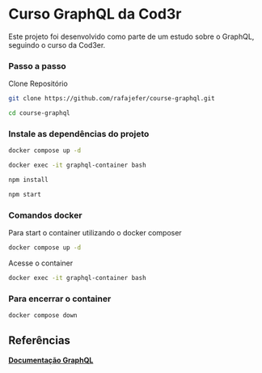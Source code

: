 # Curso GraphQL da Cod3r

Este projeto foi desenvolvido como parte de um estudo sobre o GraphQL, seguindo o curso da Cod3er.

### Passo a passo

Clone Repositório

```sh
git clone https://github.com/rafajefer/course-graphql.git
```

```sh
cd course-graphql
```

### Instale as dependências do projeto

```sh
docker compose up -d
```

```sh
docker exec -it graphql-container bash
```

```sh
npm install
```

```sh
npm start
```

### Comandos docker

Para start o container utilizando o docker composer

```sh
docker compose up -d
```

Acesse o container

```sh
docker exec -it graphql-container bash
```

### Para encerrar o container

```sh
docker compose down
```


## Referências
**[Documentação GraphQL](https://graphql.org/learn/)**